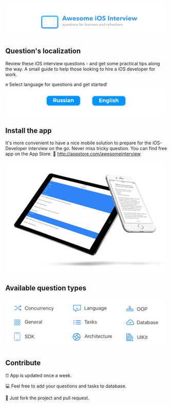 
<img src="Resources/Main.png">

## Question's localization
Review these iOS interview questions - and get some practical tips along the way.
A small guide to help those looking to hire a iOS developer for work. 

🔛 Select language for questions and get started!  
<a href="Resources/Russian.md"><img src="Resources/Artboard-filled-left.png" width=50%></a><a href="Resources/English.md"><img src="Resources/Artboard-filled-right.png" width=50%></a>

## Install the app  
It's more convenient to have a nice mobile solution to prepare for the iOS-Developer interview on the go. Never miss tricky question. You can find free app on the App Store. 
📲 http://appstore.com/awesomeinterview  
<p align="center"><img src="Resources/Devices.jpg"></p>

## Available question types
<p align="center"><img src="Resources/Available QA types.png"></p>

## Contribute
⏰ App is updated once a week.

💻 Feel free to add your questions and tasks to database.

🚀 Just fork the project and pull request.
